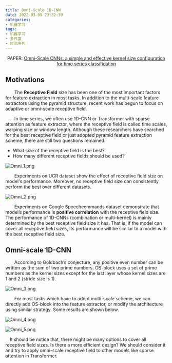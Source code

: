 ```yaml
---
title: Omni-Scale 1D-CNN
date: 2022-03-09 23:32:39
categories:
- 机器学习
tags:
- 机器学习
- 多尺度
- 时间序列
---
```


<center>PAPER: <a href="https://openreview.net/forum?id=PDYs7Z2XFGv">Omni-Scale CNNs: a simple and effective kernel size configuration for time series classification</a></center>

## Motivations
&emsp;&emsp;The **Receptive Field** size has been one of the most important factors for feature extraction in most tasks. In addition to the multi-scale feature extractors using the pyramid structure, recent work has begun to focus on adaptive or omni-scale receptive field.

&emsp;&emsp;In time series, we often use 1D-CNN or Transformer with sparse attention as feature extractor, where the receptive field is called time scales, warping size or window length. Although these researchers have searched for the best receptive field or just adopted pyramid feature extraction scheme, there are still two questions remained:
* What size of the receptive field is the best?
* How many different receptive fields should be used?

![Omni_1.png](https://s2.loli.net/2022/03/09/Q2SrEGwfhBmRygT.png)

&emsp;&emsp;Experiments on UCR dataset show the effect of receptive field size on model's performance. Moreover, no receptive field size can consistently perform the best over different datasets.

![Omni_2.png](https://s2.loli.net/2022/03/09/O4wKhHdRN2PJL1k.png)

&emsp;&emsp;Experiments on Google Speechcommands dataset demonstrate that model’s performance is **positive correlation** with the receptive field size. The performance of 1D-CNNs (combination or multi-kernel) is mainly determined by the best receptive field size it has. That is, if the model can cover all receptive field sizes, its performance will be similar to a model with the best receptive field size.

## Omni-scale 1D-CNN
&emsp;&emsp;According to Goldbach’s conjecture, any positive even number can be written as the sum of two prime numbers. OS-block uses a set of prime numbers as the kernel sizes except for the last layer whose kernel sizes are $1$ and $2$ (stride size is $1$).

![Omni_3.png](https://s2.loli.net/2022/03/09/hrGjD5gLQtBWlcz.png)

&emsp;&emsp;For most tasks which have to adopt multi-scale scheme, we can directly add OS-block into the feature extractor, or modify the architecture using similar strategy. Some results are shown below.

![Omni_4.png](https://s2.loli.net/2022/03/09/pNIl3LZWinfDGMA.png)

![Omni_5.png](https://s2.loli.net/2022/03/09/iPZmvUYgyB7l18C.png) 

&emsp;It should be notice that, there might be many options to cover all receptive field sizes. Is there a more efficient design? We should consider it and try to apply omni-scale receptive field to other models like sparse attention in Transformer.
